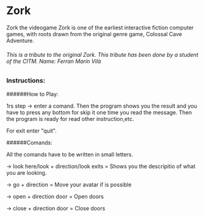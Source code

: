 # Zork
Zork the videogame
Zork is one of the earliest interactive fiction computer games, with roots drawn from the original genre game, Colossal Cave Adventure.

###### This is a tribute to the original Zork. This tribute has been done by a student of the CITM. Name: Ferran Marín Vilà

### Instructions:
######How to Play:

1rs step -> enter a comand. Then the program shows you the result and you have to press any bottom
for skip it one time you read the message. Then the program is ready for read other instruction,etc.

For exit enter "quit".


######Comands:

All the comands have to be written in small letters.

-> look here/look + direction/look exits = Shows you the descripitio of what you are looking.

-> go + direction = Move your avatar if is possible

-> open + direction door = Open doors 

-> close + direction door = Close doors
